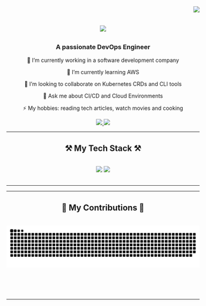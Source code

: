 <img align="right" src="https://visitor-badge.laobi.icu/badge?page_id=hamido95.hamido95" />

<h1 align="center">
    <img src="https://readme-typing-svg.herokuapp.com/?font=Righteous&size=35&center=true&vCenter=true&width=500&height=70&duration=4000&lines=Hi+there+👋;+I'm+Hamido!;+Welcome+to+my+GitHub+repo!;" />
</h1>

<h3 align="center">A passionate DevOps Engineer </h3>


<div align="center">
 
🔭 I’m currently working in a software development company

🌱 I’m currently learning AWS

👯 I’m looking to collaborate on Kubernetes CRDs and CLI tools 

💬 Ask me about CI/CD and Cloud Environments

⚡ My hobbies: reading tech articles, watch movies and cooking
   
</div>

<div align="center"> 
  <a href="mailto:hr.rahnama95@gmail.com">
    <img src="https://img.shields.io/badge/Gmail-333333?style=for-the-badge&logo=gmail&logoColor=red" />
  </a>
  <a href="https://linkedin.com/in/hamidreza-rahnamazadeh" target="_blank">
    <img src="https://img.shields.io/badge/LinkedIn-0077B5?style=for-the-badge&logo=linkedin&logoColor=white" target="_blank" />
  </a>
</div>

 <hr/>
<h2 align="center">⚒️ My Tech Stack ⚒️</h2>
<br/>
<div align="center">
    <img src="https://skillicons.dev/icons?i=ansible,aws,azure,cloudflare,docker,elasticsearch,githubactions,vscode,github,ubuntu,git,r" />
    <img src="https://skillicons.dev/icons?i=go,grafana,kubernetes,linux,mongodb,postgres,prometheus,py,rabbitmq,terraform,mongodb,mysql,gitlab" /><br>
</div>
<br/>
<hr/>

<hr/>
<div align="center">
  <h2>🐍 My Contributions 🐍</h2>
  <br>
  <img alt="snake eating my contributions" src="https://raw.githubusercontent.com/hamido95/hamido95/output/github-contribution-grid-snake.svg" />
  
  <br/><br/><br/>
</div>

<hr/>

